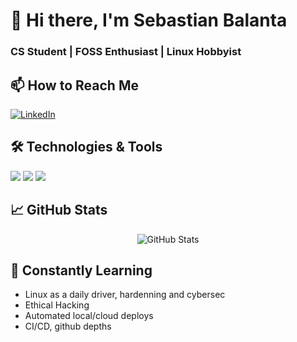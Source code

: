 # 👋 Hi there, I'm Sebastian Balanta
### CS Student | FOSS Enthusiast | Linux Hobbyist

## 📫 How to Reach Me
[![LinkedIn](https://img.shields.io/badge/LinkedIn-Connect-blue?style=flat&logo=linkedin)](https://www.linkedin.com/in/ascent-crowd-reaffirm/)

## 🛠️ Technologies & Tools
![](https://img.shields.io/badge/Code-JavaScript-informational?style=flat&logo=javascript&logoColor=white&color=2bbc8a)
![](https://img.shields.io/badge/Code-Python-informational?style=flat&logo=python&logoColor=white&color=2bbc8a)
![](https://img.shields.io/badge/Code-React-informational?style=flat&logo=react&logoColor=white&color=2bbc8a)

## 📈 GitHub Stats
<div align="center">
  <img src="https://github-readme-stats.vercel.app/api?username=PostboxRetinal&show_icons=true&theme=radical" alt="GitHub Stats" />
</div>


## 🌱 Constantly Learning
- Linux as a daily driver, hardenning and cybersec
- Ethical Hacking
- Automated local/cloud deploys
- CI/CD, github depths

<!---
b4s714n/b4s714n is a ✨ special ✨ repository because its `README.md` (this file) appears on your GitHub profile.
You can click the Preview link to take a look at your changes.
--->
